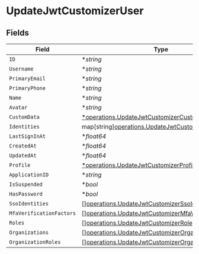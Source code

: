 # UpdateJwtCustomizerUser


## Fields

| Field                                                                                                                        | Type                                                                                                                         | Required                                                                                                                     | Description                                                                                                                  |
| ---------------------------------------------------------------------------------------------------------------------------- | ---------------------------------------------------------------------------------------------------------------------------- | ---------------------------------------------------------------------------------------------------------------------------- | ---------------------------------------------------------------------------------------------------------------------------- |
| `ID`                                                                                                                         | **string*                                                                                                                    | :heavy_minus_sign:                                                                                                           | N/A                                                                                                                          |
| `Username`                                                                                                                   | **string*                                                                                                                    | :heavy_minus_sign:                                                                                                           | N/A                                                                                                                          |
| `PrimaryEmail`                                                                                                               | **string*                                                                                                                    | :heavy_minus_sign:                                                                                                           | N/A                                                                                                                          |
| `PrimaryPhone`                                                                                                               | **string*                                                                                                                    | :heavy_minus_sign:                                                                                                           | N/A                                                                                                                          |
| `Name`                                                                                                                       | **string*                                                                                                                    | :heavy_minus_sign:                                                                                                           | N/A                                                                                                                          |
| `Avatar`                                                                                                                     | **string*                                                                                                                    | :heavy_minus_sign:                                                                                                           | N/A                                                                                                                          |
| `CustomData`                                                                                                                 | [*operations.UpdateJwtCustomizerCustomData](../../models/operations/updatejwtcustomizercustomdata.md)                        | :heavy_minus_sign:                                                                                                           | arbitrary                                                                                                                    |
| `Identities`                                                                                                                 | map[string][operations.UpdateJwtCustomizerIdentities](../../models/operations/updatejwtcustomizeridentities.md)              | :heavy_minus_sign:                                                                                                           | N/A                                                                                                                          |
| `LastSignInAt`                                                                                                               | **float64*                                                                                                                   | :heavy_minus_sign:                                                                                                           | N/A                                                                                                                          |
| `CreatedAt`                                                                                                                  | **float64*                                                                                                                   | :heavy_minus_sign:                                                                                                           | N/A                                                                                                                          |
| `UpdatedAt`                                                                                                                  | **float64*                                                                                                                   | :heavy_minus_sign:                                                                                                           | N/A                                                                                                                          |
| `Profile`                                                                                                                    | [*operations.UpdateJwtCustomizerProfile](../../models/operations/updatejwtcustomizerprofile.md)                              | :heavy_minus_sign:                                                                                                           | N/A                                                                                                                          |
| `ApplicationID`                                                                                                              | **string*                                                                                                                    | :heavy_minus_sign:                                                                                                           | N/A                                                                                                                          |
| `IsSuspended`                                                                                                                | **bool*                                                                                                                      | :heavy_minus_sign:                                                                                                           | N/A                                                                                                                          |
| `HasPassword`                                                                                                                | **bool*                                                                                                                      | :heavy_minus_sign:                                                                                                           | N/A                                                                                                                          |
| `SsoIdentities`                                                                                                              | [][operations.UpdateJwtCustomizerSsoIdentity](../../models/operations/updatejwtcustomizerssoidentity.md)                     | :heavy_minus_sign:                                                                                                           | N/A                                                                                                                          |
| `MfaVerificationFactors`                                                                                                     | [][operations.UpdateJwtCustomizerMfaVerificationFactor](../../models/operations/updatejwtcustomizermfaverificationfactor.md) | :heavy_minus_sign:                                                                                                           | N/A                                                                                                                          |
| `Roles`                                                                                                                      | [][operations.UpdateJwtCustomizerRole](../../models/operations/updatejwtcustomizerrole.md)                                   | :heavy_minus_sign:                                                                                                           | N/A                                                                                                                          |
| `Organizations`                                                                                                              | [][operations.UpdateJwtCustomizerOrganization](../../models/operations/updatejwtcustomizerorganization.md)                   | :heavy_minus_sign:                                                                                                           | N/A                                                                                                                          |
| `OrganizationRoles`                                                                                                          | [][operations.UpdateJwtCustomizerOrganizationRole](../../models/operations/updatejwtcustomizerorganizationrole.md)           | :heavy_minus_sign:                                                                                                           | N/A                                                                                                                          |